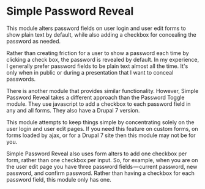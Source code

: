 # Simple Password Reveal #

This module alters password fields on user login and user edit forms to show plain text by default, while also adding a checkbox for concealing the password as needed.

Rather than creating friction for a user to show a password each time by clicking a check box, the password is revealed by default. In my experience, I generally prefer password fields to be plain text almost all the time. It's only when in public or during a presentation that I want to conceal passwords.

There is another module that provides similar functionality. However, Simple Password Reveal takes a different approach than the Password Toggle module. They use javascript to add a checkbox to each password field in any and all forms. They also have a Drupal 7 version.

This module attempts to keep things simple by concentrating solely on the user login and user edit pages. If you need this feature on custom forms, on forms loaded by ajax, or for a Drupal 7 site then this module may not be for you.

Simple Password Reveal also uses form alters to add one checkbox per form, rather than one checkbox per input. So, for example, when you are on the user edit page you have three password fields — current password, new password, and confirm password. Rather than having a checkbox for each password field, this module only has one.
